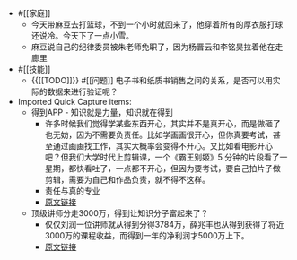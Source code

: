 - #[[家庭]]
    - 今天带麻豆去打篮球，不到一个小时就回来了，他穿着所有的厚衣服打球还说冷。今天下了一点小雪。
    - 麻豆说自己的纪律委员被朱老师免职了，因为杨晋云和李铭昊拉着他在走廊里
- #[[技能]]
    - {{[[TODO]]}} #[[问题]] 电子书和纸质书销售之间的关系，是否可以用实际的数据来进行验证呢？
- Imported Quick Capture items:
    - 得到APP - 知识就是力量，知识就在得到
        - 许多时候我们觉得学某些东西开心，其实并不是真开心，而是做砸了也无妨，因为不需要负责任。比如学画画很开心，但你真要考试，甚至通过画画找工作，其实大概率会变得不开心。又比如看电影开心吧？但我们大学时代上剪辑课，一个《霸王别姬》5 分钟的片段看了一星期，都快看吐了，一点都不开心，但因为要考试，要自己拍片子做剪辑，需要为自己和作品负责，就不得不这样。
        - 责任与真的专业
        - [原文链接](https://www.dedao.cn/knowledge/note/detail?id=xbEGwQD09BNQW5VVxgdEZ1jZ2zkLNe)
    - 顶级讲师分走3000万，得到让知识分子富起来了？
        - 仅仅刘润一位讲师就从得到分得3784万，薛兆丰也从得到获得了将近3000万的课程收益，而得到一年的净利润才5000万上下。
        - [原文链接](https://www.notion.so/xinyiheng/3000-ab07a21e5a2244778896e5723b4ad404) 
